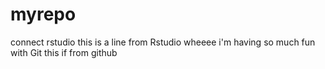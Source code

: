 # myrepo
connect rstudio
this is a line from Rstudio
wheeee i'm having so much fun with Git
this if from github

